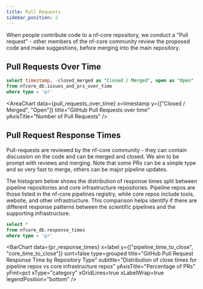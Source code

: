 ```yaml
---
title: Pull Requests
sidebar_position: 2
---
```


When people contribute code to a nf-core repository, we conduct a "Pull request" - other members of the nf-core community review the proposed code and make suggestions, before merging into the main repository.

## Pull Requests Over Time

<!-- TODO: Live data https://github.com/nf-core/stats/issues/7 -->

```sql pull_requests_over_time
select timestamp, -closed_merged as "Closed / Merged", open as "Open"
from nfcore_db.issues_and_prs_over_time
where type = 'pr'
```

<AreaChart
  data={pull_requests_over_time}
  x=timestamp
  y={["Closed / Merged", "Open"]}
  title="GitHub Pull Requests over time"
  yAxisTitle="Number of Pull Requests"
/>

## Pull Request Response Times

Pull-requests are reviewed by the nf-core community - they can contain discussion on the code and can be merged and closed. We aim to be prompt with reviews and merging. Note that some PRs can be a simple type and so very fast to merge, others can be major pipeline updates.

The histogram below shows the distribution of response times split between pipeline repositories and core infrastructure repositories. Pipeline repos are those listed in the nf-core pipelines registry, while core repos include tools, website, and other infrastructure. This comparison helps identify if there are different response patterns between the scientific pipelines and the supporting infrastructure.

<!-- TODO: Live data https://github.com/nf-core/stats/issues/7 -->

```sql pr_response_times
select *
from nfcore_db.response_times
where type = 'pr'
```

<BarChart
data={pr_response_times}
x=label
y={["pipeline_time_to_close", "core_time_to_close"]}
sort=false
type=grouped
title="GitHub Pull Request Response Time by Repository Type"
subtitle="Distribution of close times for pipeline repos vs core infrastructure repos"
yAxisTitle="Percentage of PRs"
yFmt=pct
xType="category"
xGridLines=true
xLabelWrap=true
legendPosition="bottom"
/>

<LastRefreshed prefix="Data last updated"/>